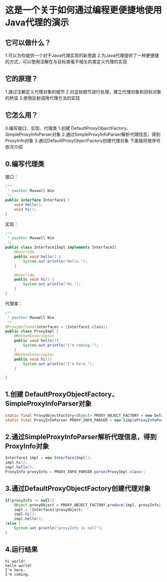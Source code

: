 # 这是一个关于如何通过编程更便捷地使用Java代理的演示
## 它可以做什么？
1.可以为你提供一个对于Java代理实现的新思路
2.为Java代理提供了一种更便捷的方式，可以使用注解在与目标类毫不相关的类定义代理的实现
## 它的原理？
1.通过注解定义代理对象的细节
2.对这些细节进行处理，建立代理对象和目标对象的桥梁
3.使用反射调用代理方法的实现
## 它怎么用？
0.编写接口、实现、代理类
1.创建 DefaultProxyObjectFactory、SimpleProxyInfoParser对象
2.通过SimpleProxyInfoParser解析代理信息，得到ProxyInfo对象
3.通过DefaultProxyObjectFactory创建代理对象
下面我将按序号依次介绍
## 0.编写代理类
接口：
```java
/**
 * @author Maxwell Nie
 */
public interface Interface1 {
    void hello();
    void hi();
}
```
实现：
```java
/**
 * @author Maxwell Nie
 */
public class Interface1Impl implements Interface1{
    @Override
    public void hello() {
        System.out.println("Hello.");
    }

    @Override
    public void hi() {
        System.out.println("Hi.");
    }
}
```
代理类：
```java
/**
 * @author Maxwell Nie
 */
@ProxyDefined(interfaces = {Interface1.class})
public class ProxyImpl {
    @MethodInterceptor
    public void hello(){
        System.out.println("I'm coming.");
    }
    @MethodInterceptor
    public void hi(){
        System.out.println("I'm here.");
    }
    
}
```
## 1.创建 DefaultProxyObjectFactory、SimpleProxyInfoParser对象
```java
static final ProxyObjectFactory<Object> PROXY_OBJECT_FACTORY = new DefaultProxyObjectFactory();
static final ProxyInfoParser PROXY_INFO_PARSER = new SimpleProxyInfoParser();
```
## 2.通过SimpleProxyInfoParser解析代理信息，得到ProxyInfo对象
```java
Interface1 impl = new Interface1Impl();
impl.hi();
impl.hello();
ProxyInfo proxyInfo = PROXY_INFO_PARSER.parse(ProxyImpl.class);
```
## 3.通过DefaultProxyObjectFactory创建代理对象
```java
if(proxyInfo != null){
    Object proxyObject = PROXY_OBJECT_FACTORY.produce(impl, proxyInfo);
    impl = (Interface1)proxyObject;
    impl.hi();
    impl.hello();
}else {
    System.out.println("proxyInfo is null");
}
```
## 4.运行结果
```text
hi world!
hello world!
I'm here.
I'm coming.
```